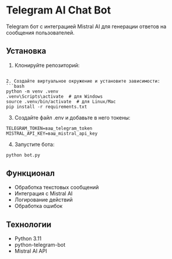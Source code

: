 # Telegram AI Chat Bot

Telegram бот с интеграцией Mistral AI для генерации ответов на сообщения пользователей.

## Установка

1. Клонируйте репозиторий:
```

2. Создайте виртуальное окружение и установите зависимости:
```bash
python -m venv .venv
.venv\Scripts\activate  # для Windows
source .venv/bin/activate  # для Linux/Mac
pip install -r requirements.txt
```

3. Создайте файл .env и добавьте в него токены:
```env
TELEGRAM_TOKEN=ваш_telegram_token
MISTRAL_API_KEY=ваш_mistral_api_key
```

4. Запустите бота:
```bash
python bot.py
```

## Функционал

- Обработка текстовых сообщений
- Интеграция с Mistral AI
- Логирование действий
- Обработка ошибок

## Технологии

- Python 3.11
- python-telegram-bot
- Mistral AI API